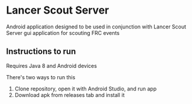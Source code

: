 # Lancer Scout Server

Android application designed to be used in conjunction with Lancer Scout Server gui application for scouting FRC events

## Instructions to run

Requires Java 8 and Android devices

There's two ways to run this
1. Clone repository, open it with Android Studio, and run app
2. Download apk from releases tab and install it